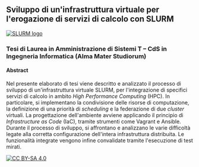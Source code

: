 ## Sviluppo di un'infrastruttura virtuale per l'erogazione di servizi di calcolo con SLURM

[![SLURM logo](https://slurm.schedmd.com/slurm_logo.png)](https://slurm.schedmd.com/overview.html)

### Tesi di Laurea in Amministrazione di Sistemi T – CdS in Ingegneria Informatica (Alma Mater Studiorum)

#### Abstract
Nel presente elaborato di tesi viene descritto e analizzato il processo di sviluppo di un'infrastruttura virtuale SLURM, per l'integrazione di specifici servizi di calcolo in ambito *High Performance Computing* (HPC). In particolare, si implementano la condivisione delle risorse di computazione, la definizione di una priorità di *scheduling* e la federazione di due *cluster* virtuali. La progettazione dell'ambiente avviene applicando il principio di *Infrastructure as Code* (IaC), tramite strumenti come Vagrant e Ansible. Durante il processo di sviluppo, si affrontano e analizzano le varie difficoltà legate alla corretta configurazione dell'intera infrastruttura distribuita. Le funzionalità integrate vengono infine convalidate tramite l'esecuzione di test mirati.

[![CC BY-SA 4.0][cc-by-sa-image]][cc-by-sa]

[cc-by-sa]: https://creativecommons.org/licenses/by-sa/4.0/

[cc-by-sa-image]: https://licensebuttons.net/l/by-sa/4.0/88x31.png